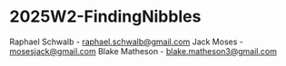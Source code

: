 # 2025W2-FindingNibbles
Raphael Schwalb - raphael.schwalb@gmail.com
Jack Moses - mosesjack@gmail.com
Blake Matheson - blake.matheson3@gmail.com
